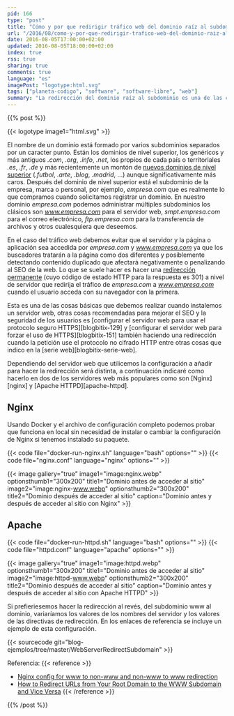 ```yaml
---
pid: 166
type: "post"
title: "Cómo y por que redirigir tráfico web del dominio raíz al subdominio www (o viceversa)"
url: "/2016/08/como-y-por-que-redirigir-trafico-web-del-dominio-raiz-al-subdominio-www/"
date: 2016-08-05T17:00:00+02:00
updated: 2016-08-05T18:00:00+02:00
index: true
rss: true
sharing: true
comments: true
language: "es"
imagePost: "logotype:html.svg"
tags: ["planeta-codigo", "software", "software-libre", "web"]
summary: "La redirección del dominio raíz al subdominio es una de las cosas básicas que es recomendable realizar en todo dominio, para ello hay que añadir algo de configuración propia de cada servidor para realizar la redirección. Junto con usar el uso del protocolo HTTPS y forzar su uso con otra redirección mejoraremos el SEO y evitaremos penalizaciones por contenido duplicado."
---
```


{{% post %}}

{{< logotype image1="html.svg" >}}

El nombre de un dominio está formado por varios subdominios separados por un caracter punto. Están los dominios de nivel superior, los genéricos y más antiguos _.com_, _.org_, _.info_, _.net_, los propios de cada país o territoriales _.es_, _.fr_, _.de_ y más recientemente un montón de [nuevos dominios de nivel superior](https://es.wikipedia.org/wiki/Dominio_de_nivel_superior) (_.futbol_, _.arte_, _.blog_, _.madrid_, ...) aunque significativamente más caros. Después del dominio de nivel superior está el subdominio de la empresa, marca o personal, por ejemplo, _empresa.com_ que es realmente lo que compramos cuando solicitamos registrar un dominio. En nuestro dominio _empresa.com_ podemos administrar múltiples subdominios los clásicos son _www.empresa.com_ para el servidor web, _smpt.empresa.com_ para el correo electrónico, _ftp.empresa.com_ para la transferencia de archivos y otros cualesquiera que deseemos.

En el caso del tráfico web debemos evitar que el servidor y la página o aplicación sea accedida por _empresa.com_ y _www.empresa.com_ ya que los buscadores tratarán a la página como dos diferentes y posiblemente detectando contenido duplicado que afectará negativamente o penalizando al SEO de la web. Lo que se suele hacer es hacer una [redirección permanente](https://es.wikipedia.org/wiki/HTTP_301) (cuyo código de estado HTTP para la respuesta es 301) a nivel de servidor que redirija el tráfico de _empresa.com_ a _www.empresa.com_ cuando el usuario acceda con su navegador con la primera.

Esta es una de las cosas básicas que debemos realizar cuando instalemos un servidor web, otras cosas recomendadas para mejorar el SEO y la seguridad de los usuarios es [configurar el servidor web para usar el protocolo seguro HTTPS][blogbitix-129] y [configurar el servidor web para forzar el uso de HTTPS][blogbitix-151] también haciendo una redirección cuando la petición use el protocolo no cifrado HTTP entre otras cosas que indico en la [serie web][blogbitix-serie-web].

Dependiendo del servidor web que utilicemos la configuración a añadir para hacer la redirección será distinta, a continuación indicaré como hacerlo en dos de los servidores web más populares como son [Nginx][nginx] y [Apache HTTPD][apache-httpd].

## Nginx

Usando Docker y el archivo de configuración completo podemos probar que funciona en local sin necesidad de instalar o cambiar la configuración de Nginx si tenemos instalado su paquete.

{{< code file="docker-run-nginx.sh" language="bash" options="" >}}
{{< code file="nginx.conf" language="nginx" options="" >}}

{{< image
    gallery="true"
    image1="image:nginx.webp" optionsthumb1="300x200" title1="Dominio antes de acceder al sitio"
    image2="image:nginx-www.webp" optionsthumb2="300x200" title2="Dominio después de acceder al sitio"
    caption="Dominio antes y después de acceder al sitio con Nginx" >}}

## Apache

{{< code file="docker-run-httpd.sh" language="bash" options="" >}}
{{< code file="httpd.conf" language="apache" options="" >}}

{{< image
    gallery="true"
    image1="image:httpd.webp" optionsthumb1="300x200" title1="Dominio antes de acceder al sitio"
    image2="image:httpd-www.webp" optionsthumb2="300x200" title2="Dominio después de acceder al sitio"
    caption="Dominio antes y después de acceder al sitio con Apache HTTPD" >}}

Si prefieriesemos hacer la redirección al revés, del subdominio www al dominio, variaríamos los valores de los nombres del servidor y los valores de las directivas de redirección. En los enlaces de referencia se incluye un ejemplo de esta configuración.

{{< sourcecode git="blog-ejemplos/tree/master/WebServerRedirectSubdomain" >}}

Referencia:
{{< reference >}}
* [Nginx config for www to non-www and non-www to www redirection](https://easyengine.io/tutorials/nginx/www-non-www-redirection/)
* [How to Redirect URLs from Your Root Domain to the WWW Subdomain and Vice Versa](http://www.thesitewizard.com/apache/redirect-domain-www-subdomain.shtml)
{{< /reference >}}

{{% /post %}}
